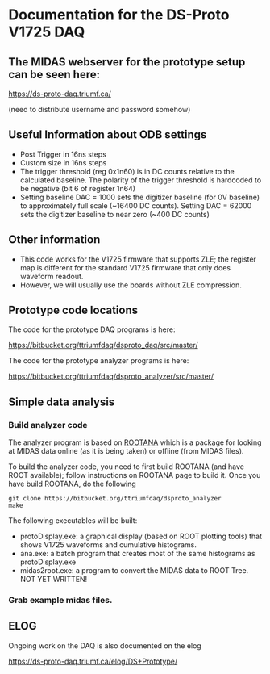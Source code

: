 # Documentation for the DS-Proto V1725 DAQ

## The MIDAS webserver for the prototype setup can be seen here:

https://ds-proto-daq.triumf.ca/

(need to distribute username and password somehow)

## Useful Information about ODB settings

* Post Trigger in 16ns steps
* Custom size  in 16ns steps
* The trigger threshold (reg 0x1n60) is in DC counts relative to the calculated
baseline.  The polarity of the trigger threshold is hardcoded to be negative 
(bit 6 of register 1n64)
* Setting baseline DAC = 1000 sets the digitizer baseline (for 0V baseline) to 
approximately full scale (~16400 DC counts).  Setting DAC = 62000
sets the digitizer baseline to near zero (~400 DC counts)


## Other information

* This code works for the V1725 firmware that supports ZLE; the register map is
different for the standard V1725 firmware that only does waveform readout.
* However, we will usually use the boards without ZLE compression.



## Prototype code locations

The code for the prototype DAQ programs is here:

https://bitbucket.org/ttriumfdaq/dsproto_daq/src/master/

The code for the prototype analyzer programs is here:

https://bitbucket.org/ttriumfdaq/dsproto_analyzer/src/master/

## Simple data analysis

### Build analyzer code

The analyzer program is based on [ROOTANA](https://bitbucket.org/tmidas/rootana/src/master/)
which is a package for looking at MIDAS data online (as it is being taken) or offline (from MIDAS
files).

To build the analyzer code, you need to first build ROOTANA (and have ROOT available); follow instructions
on ROOTANA page to build it.  Once you have build ROOTANA, do the following

    git clone https://bitbucket.org/ttriumfdaq/dsproto_analyzer
    make

The following executables will be built:

* protoDisplay.exe: a graphical display (based on ROOT plotting tools) that shows V1725 waveforms
and cumulative histograms.
* ana.exe: a batch program that creates most of the same histograms as protoDisplay.exe
* midas2root.exe: a program to convert the MIDAS data to ROOT Tree.  NOT YET WRITTEN!

### Grab example midas files.





## 

## ELOG

Ongoing work on the DAQ is also documented on the elog 

https://ds-proto-daq.triumf.ca/elog/DS+Prototype/


